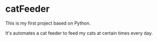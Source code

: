 # catFeeder

This is my first project based on Python. 

It's automates a cat feeder to feed my cats at certain times every day.


